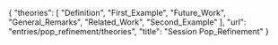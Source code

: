 {
    "theories": [
        "Definition",
        "First_Example",
        "Future_Work",
        "General_Remarks",
        "Related_Work",
        "Second_Example"
    ],
    "url": "entries/pop_refinement/theories",
    "title": "Session Pop_Refinement"
}